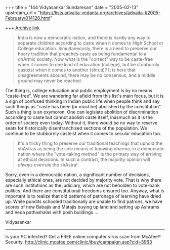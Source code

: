 +++
title = "144 Vidyasankar Sundaresan"
date = "2005-02-13"
upstream_url = "https://lists.advaita-vedanta.org/archives/advaita-l/2005-February/014128.html"

+++
[Archive link](https://lists.advaita-vedanta.org/archives/advaita-l/2005-February/014128.html)


>India is now a democratic nation, and there is hardly any way to
>separate children according to caste when it comes to High
>School or College education. Simultaneously, there is a need to
>preserve our hoary tradition that preaches caste as being
>fundamental to a dhArmic society. Now what is the "correct" way
>to be caste-free when it comes to one kind of education
>(college), but be stubbornly casteist when it comes to another
>(shruti)? It is here that disagreements abound, there may be no
>consensus, and a middle ground may never be reached.

The thing is, college education and public employment is by no means 
"caste-free". We are wandering far afield from this list's main focus, but 
it is a sign of confused thinking in Indian public life when people think 
and say such things as "caste has been (or must be) abolished by the 
constitution". Such a thing is an oxymoron. One can legislate abolition of 
discrimination according to caste but cannot abolish caste itself, inasmuch 
as it is the order of society even today. Without it, there would be no way 
to reserve seats for historically disenfranchised sections of the 
population. We continue to be stubbornly casteist when it comes to secular 
education too.

>It's a tricky thing to preserve our traditional teachings that
>uphold the shAstras as being the sole means of knowing dharma,
>in a democratic nation where the "vote-taking method" is the
>primary way of arriving at ethical decisions. In such a
>contrast, the majority opinion will *always* overrule the
>shAstra!

Sorry, even in a democratic nation, a significant number of decisions, 
especially ethical ones, are not decided by majority vote. That is why there 
are such institutions as the judiciary, which are not beholden to vote-bank 
politics. And there are constitutional freedoms ensured too. Anyway, what is 
important is to realize that old patterns of patronage of learning have 
dried up. While pundits schooled traditionally are unable to find patrons, 
we have scores of new Babajis and Matajis buying up land and setting up 
Ashrams and Veda pathashalas with posh buildings ...

Vidyasankar

_________________________________________________________________
Is your PC infected? Get a FREE online computer virus scan from McAfee® 
Security. http://clinic.mcafee.com/clinic/ibuy/campaign.asp?cid=3963


